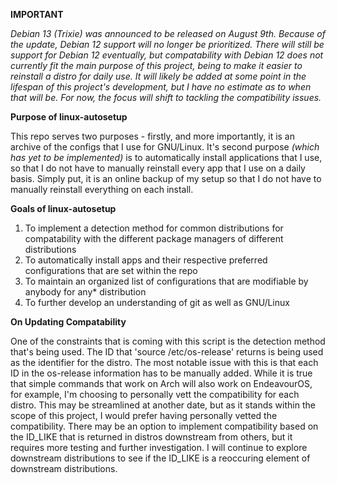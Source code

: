 **IMPORTANT**

*Debian 13 (Trixie) was announced to be released on August 9th. Because of the update, Debian 12 support will no longer be prioritized. There will still be support for Debian 12 eventually, but compatability with Debian 12 does not currently fit the main purpose of this project, being to make it easier to reinstall a distro for daily use. It will likely be added at some point in the lifespan of this project's development, but I have no estimate as to when that will be. For now, the focus will shift to tackling the compatibility issues.*

**Purpose of linux-autosetup**

This repo serves two purposes - firstly, and more importantly, it is an archive of the configs that I use for GNU/Linux. It's second purpose *(which has yet to be implemented)* is to automatically install applications that I use, so that I do not have to manually reinstall every app that I use on a daily basis. Simply put, it is an online backup of my setup so that I do not have to manually reinstall everything on each install.

**Goals of linux-autosetup**
1. To implement a detection method for common distributions for compatability with the different package managers of different distributions
2. To automatically install apps and their respective preferred configurations that are set within the repo
3. To maintain an organized list of configurations that are modifiable by anybody for any* distribution
4. To further develop an understanding of git as well as GNU/Linux

**On Updating Compatability**

One of the constraints that is coming with this script is the detection method that's being used. The ID that 'source /etc/os-release' returns is being used as the identifier for the distro. The most notable issue with this is that each ID in the os-release information has to be manually added. While it is true that simple commands that work on Arch will also work on EndeavourOS, for example, I'm choosing to personally vett the compatibility for each distro. This may be streamlined at another date, but as it stands within the scope of this project, I would prefer having personally vetted the compatibility. There may be an option to implement compatibility based on the ID_LIKE that is returned in distros downstream from others, but it requires more testing and further investigation. I will continue to explore downstream distributions to see if the ID_LIKE is a reoccuring element of downstream distributions. 
